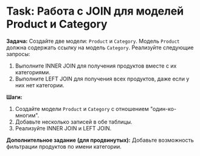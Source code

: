 # Task: Работа с JOIN для моделей Product и Category

**Задача:** Создайте две модели: `Product` и `Category`. Модель `Product` должна содержать ссылку на модель `Category`. Реализуйте следующие запросы:
1. Выполните INNER JOIN для получения продуктов вместе с их категориями.
2. Выполните LEFT JOIN для получения всех продуктов, даже если у них нет категории.

**Шаги:**
1. Создайте модели `Product` и `Category` с отношением "один-ко-многим".
2. Добавьте несколько записей в обе таблицы.
3. Реализуйте INNER JOIN и LEFT JOIN.

**Дополнительное задание (для продвинутых):**
Добавьте возможность фильтрации продуктов по имени категории.